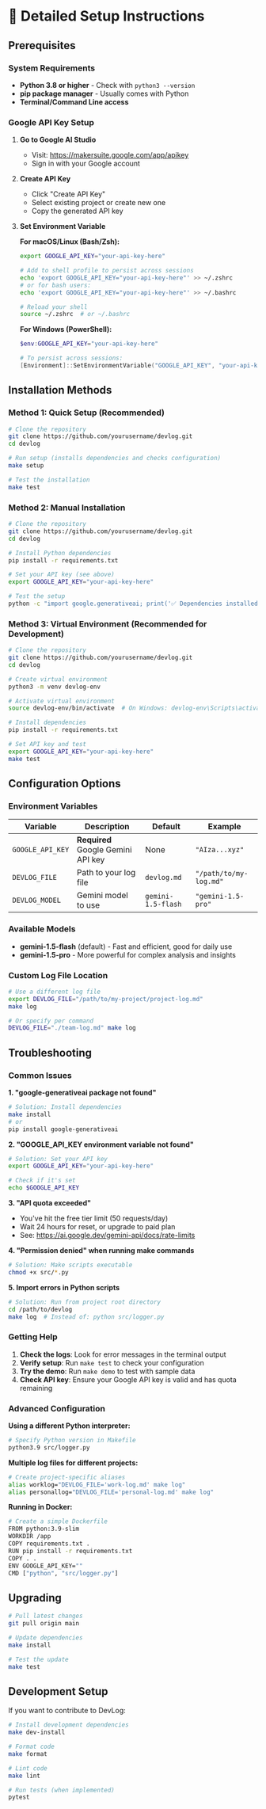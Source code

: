 # 🔧 Detailed Setup Instructions

## Prerequisites

### System Requirements
- **Python 3.8 or higher** - Check with `python3 --version`
- **pip package manager** - Usually comes with Python
- **Terminal/Command Line access**

### Google API Key Setup

1. **Go to Google AI Studio**
   - Visit: https://makersuite.google.com/app/apikey
   - Sign in with your Google account

2. **Create API Key**
   - Click "Create API Key"
   - Select existing project or create new one
   - Copy the generated API key

3. **Set Environment Variable**
   
   **For macOS/Linux (Bash/Zsh):**
   ```bash
   export GOOGLE_API_KEY="your-api-key-here"
   
   # Add to shell profile to persist across sessions
   echo 'export GOOGLE_API_KEY="your-api-key-here"' >> ~/.zshrc
   # or for bash users:
   echo 'export GOOGLE_API_KEY="your-api-key-here"' >> ~/.bashrc
   
   # Reload your shell
   source ~/.zshrc  # or ~/.bashrc
   ```
   
   **For Windows (PowerShell):**
   ```powershell
   $env:GOOGLE_API_KEY="your-api-key-here"
   
   # To persist across sessions:
   [Environment]::SetEnvironmentVariable("GOOGLE_API_KEY", "your-api-key-here", "User")
   ```

## Installation Methods

### Method 1: Quick Setup (Recommended)

```bash
# Clone the repository
git clone https://github.com/yourusername/devlog.git
cd devlog

# Run setup (installs dependencies and checks configuration)
make setup

# Test the installation
make test
```

### Method 2: Manual Installation

```bash
# Clone the repository
git clone https://github.com/yourusername/devlog.git
cd devlog

# Install Python dependencies
pip install -r requirements.txt

# Set your API key (see above)
export GOOGLE_API_KEY="your-api-key-here"

# Test the setup
python -c "import google.generativeai; print('✅ Dependencies installed successfully')"
```

### Method 3: Virtual Environment (Recommended for Development)

```bash
# Clone the repository
git clone https://github.com/yourusername/devlog.git
cd devlog

# Create virtual environment
python3 -m venv devlog-env

# Activate virtual environment
source devlog-env/bin/activate  # On Windows: devlog-env\Scripts\activate

# Install dependencies
pip install -r requirements.txt

# Set API key and test
export GOOGLE_API_KEY="your-api-key-here"
make test
```

## Configuration Options

### Environment Variables

| Variable | Description | Default | Example |
|----------|-------------|---------|---------|
| `GOOGLE_API_KEY` | **Required** Google Gemini API key | None | `"AIza...xyz"` |
| `DEVLOG_FILE` | Path to your log file | `devlog.md` | `"/path/to/my-log.md"` |
| `DEVLOG_MODEL` | Gemini model to use | `gemini-1.5-flash` | `"gemini-1.5-pro"` |

### Available Models

- **gemini-1.5-flash** (default) - Fast and efficient, good for daily use
- **gemini-1.5-pro** - More powerful for complex analysis and insights

### Custom Log File Location

```bash
# Use a different log file
export DEVLOG_FILE="/path/to/my-project/project-log.md"
make log

# Or specify per command
DEVLOG_FILE="./team-log.md" make log
```

## Troubleshooting

### Common Issues

**1. "google-generativeai package not found"**
```bash
# Solution: Install dependencies
make install
# or
pip install google-generativeai
```

**2. "GOOGLE_API_KEY environment variable not found"**
```bash
# Solution: Set your API key
export GOOGLE_API_KEY="your-api-key-here"

# Check if it's set
echo $GOOGLE_API_KEY
```

**3. "API quota exceeded"**
- You've hit the free tier limit (50 requests/day)
- Wait 24 hours for reset, or upgrade to paid plan
- See: https://ai.google.dev/gemini-api/docs/rate-limits

**4. "Permission denied" when running make commands**
```bash
# Solution: Make scripts executable
chmod +x src/*.py
```

**5. Import errors in Python scripts**
```bash
# Solution: Run from project root directory
cd /path/to/devlog
make log  # Instead of: python src/logger.py
```

### Getting Help

1. **Check the logs**: Look for error messages in the terminal output
2. **Verify setup**: Run `make test` to check your configuration
3. **Try the demo**: Run `make demo` to test with sample data
4. **Check API key**: Ensure your Google API key is valid and has quota remaining

### Advanced Configuration

**Using a different Python interpreter:**
```bash
# Specify Python version in Makefile
python3.9 src/logger.py
```

**Multiple log files for different projects:**
```bash
# Create project-specific aliases
alias worklog="DEVLOG_FILE='work-log.md' make log"
alias personallog="DEVLOG_FILE='personal-log.md' make log"
```

**Running in Docker:**
```bash
# Create a simple Dockerfile
FROM python:3.9-slim
WORKDIR /app
COPY requirements.txt .
RUN pip install -r requirements.txt
COPY . .
ENV GOOGLE_API_KEY=""
CMD ["python", "src/logger.py"]
```

## Upgrading

```bash
# Pull latest changes
git pull origin main

# Update dependencies
make install

# Test the update
make test
```

## Development Setup

If you want to contribute to DevLog:

```bash
# Install development dependencies
make dev-install

# Format code
make format

# Lint code
make lint

# Run tests (when implemented)
pytest
```
